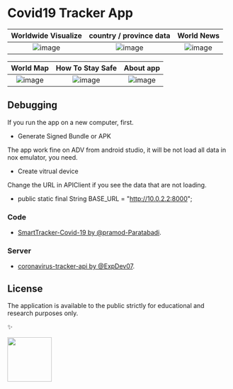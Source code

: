 # Covid19 Tracker App

Worldwide Visualize  |  country / province data | World News 
:------------------------:|:------------------------:|:------------------------:
![image](https://github.com/chinhdoan/Covid19TrackerApp/blob/main/screens/data_pic.png)  |  ![image](https://github.com/chinhdoan/Covid19TrackerApp/blob/main/screens/country_pic.png)    | ![image](https://github.com/chinhdoan/Covid19TrackerApp/blob/main/screens/news_pic.png)     

World Map |  How To Stay Safe | About app
:------------------------:|:------------------------:|:------------------------:
![image](https://github.com/chinhdoan/Covid19TrackerApp/blob/main/screens/map_pic.png)     | ![image](https://github.com/chinhdoan/Covid19TrackerApp/blob/main/screens/protection_pic.png)     | ![image](https://github.com/chinhdoan/Covid19TrackerApp/blob/main/screens/about_pic.png)
## Debugging

If you run the app on a new computer, first.

* Generate Signed Bundle or APK 

The app work fine on ADV from android studio, it will be not load all data in nox emulator, you need.

* Create vitrual device

Change the URL in APIClient if you see the data that are not loading.

* public static final String BASE_URL = "http://10.0.2.2:8000";

### Code 

* [SmartTracker-Covid-19 by @pramod-Paratabadi](https://github.com/pramod-Paratabadi/Smart-Tracker-COVID-19).

### Server 

* [coronavirus-tracker-api by @ExpDev07](https://github.com/ExpDev07/coronavirus-tracker-api).

## License

The application is available to the public strictly for educational and research purposes only.

✨

<a href="https://github.com/chinhdoan"><img src="https://avatars.githubusercontent.com/u/31790367?v=4" width="100px;" alt=""/>





